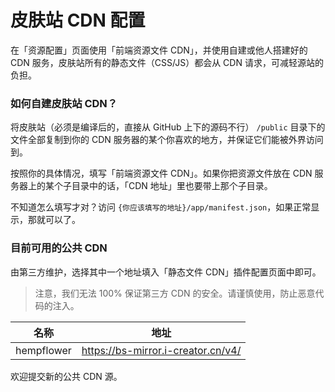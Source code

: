 # 皮肤站 CDN 配置

在「资源配置」页面使用「前端资源文件 CDN」，并使用自建或他人搭建好的 CDN 服务，皮肤站所有的静态文件（CSS/JS）都会从 CDN 请求，可减轻源站的负担。

### 如何自建皮肤站 CDN？

将皮肤站（必须是编译后的，直接从 GitHub 上下的源码不行） `/public` 目录下的文件全部复制到你的 CDN 服务器的某个你喜欢的地方，并保证它们能被外界访问到。

按照你的具体情况，填写「前端资源文件 CDN」。如果你把资源文件放在 CDN 服务器上的某个子目录中的话，「CDN 地址」里也要带上那个子目录。

不知道怎么填写才对？访问 `{你应该填写的地址}/app/manifest.json`，如果正常显示，那就可以了。

### 目前可用的公共 CDN

由第三方维护，选择其中一个地址填入「静态文件 CDN」插件配置页面中即可。

> 注意，我们无法 100% 保证第三方 CDN 的安全。请谨慎使用，防止恶意代码的注入。

|名称|地址|
|-|-|
|hempflower|https://bs-mirror.i-creator.cn/v4/|

欢迎提交新的公共 CDN 源。

